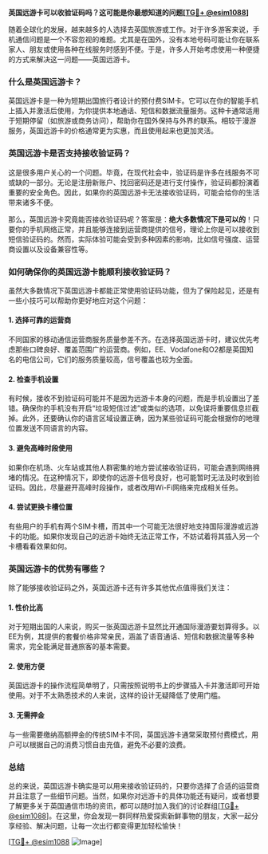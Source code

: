 **英国远游卡可以收验证码吗？这可能是你最想知道的问题[[TG💪+ @esim1088](https://t.me/s/esim1088)]**

随着全球化的发展，越来越多的人选择去英国旅游或工作。对于许多游客来说，手机通信问题是一个不容忽视的难题。尤其是在国外，没有本地号码可能让你在联系家人、朋友或使用各种在线服务时感到不便。于是，许多人开始考虑使用一种便捷的方式来解决这一问题——英国远游卡。

### 什么是英国远游卡？

英国远游卡是一种为短期出国旅行者设计的预付费SIM卡。它可以在你的智能手机上插入并激活后使用，为你提供本地通话、短信和数据流量服务。这种卡通常适用于短期停留（如旅游或商务访问），帮助你在国外保持与外界的联系。相较于漫游服务，英国远游卡的价格通常更为实惠，而且使用起来也更加灵活。

### 英国远游卡是否支持接收验证码？

这是很多用户关心的一个问题。毕竟，在现代社会中，验证码是许多在线服务不可或缺的一部分。无论是注册新账户、找回密码还是进行支付操作，验证码都扮演着重要的安全角色。因此，如果你的英国远游卡无法接收验证码，可能会给你的生活带来诸多不便。

那么，英国远游卡究竟能否接收验证码呢？答案是：**绝大多数情况下是可以的**！只要你的手机网络正常，并且能够连接到运营商提供的信号，理论上你是可以接收到短信验证码的。然而，实际体验可能会受到多种因素的影响，比如信号强度、运营商设置以及设备兼容性等。

### 如何确保你的英国远游卡能顺利接收验证码？

虽然大多数情况下英国远游卡都能正常使用验证码功能，但为了保险起见，还是有一些小技巧可以帮助你更好地应对这个问题：

#### 1. **选择可靠的运营商**
   不同国家的移动通信运营商服务质量参差不齐。在选择英国远游卡时，建议优先考虑那些口碑良好、覆盖范围广的运营商。例如，EE、Vodafone和O2都是英国知名的电信公司，它们的服务质量较高，信号覆盖也较为全面。

#### 2. **检查手机设置**
   有时候，接收不到验证码可能并不是因为远游卡本身的问题，而是手机设置出了差错。确保你的手机没有开启“垃圾短信过滤”或类似的选项，以免误将重要信息拦截掉。此外，还要确认你的语言区域设置正确，因为某些验证码可能会根据你的地理位置发送不同语言的内容。

#### 3. **避免高峰时段使用**
   如果你在机场、火车站或其他人群密集的地方尝试接收验证码，可能会遇到网络拥堵的情况。在这种情况下，即使你的远游卡信号良好，也可能暂时无法及时收到验证码。因此，尽量避开高峰时段操作，或者改用Wi-Fi网络来完成相关任务。

#### 4. **尝试更换卡槽位置**
   有些用户的手机有两个SIM卡槽，而其中一个可能无法很好地支持国际漫游或远游卡的功能。如果你发现自己的远游卡始终无法正常工作，不妨试着将其插入另一个卡槽看看效果如何。

### 英国远游卡的优势有哪些？

除了能够接收验证码之外，英国远游卡还有许多其他优点值得我们关注：

#### 1. **性价比高**
   对于短期出国的人来说，购买一张英国远游卡显然比开通国际漫游要划算得多。以EE为例，其提供的套餐价格非常亲民，涵盖了语音通话、短信和数据流量等多种需求，完全能满足普通旅客的基本需要。

#### 2. **使用方便**
   英国远游卡的操作流程简单明了，只需按照说明书上的步骤插入卡并激活即可开始使用。对于不太熟悉技术的人来说，这样的设计无疑降低了使用门槛。

#### 3. **无需押金**
   与一些需要缴纳高额押金的传统SIM卡不同，英国远游卡通常采取预付费模式，用户可以根据自己的消费习惯自由充值，避免不必要的浪费。

### 总结

总的来说，英国远游卡确实是可以用来接收验证码的，只要你选择了合适的运营商并且注意了一些细节问题。当然，如果你对远游卡的具体功能还有疑问，或者想要了解更多关于英国通信市场的资讯，都可以随时加入我们的讨论群组[[TG💪+ @esim1088](https://t.me/s/esim1088)]。在这里，你会发现一群同样热爱探索新鲜事物的朋友，大家一起分享经验、解决问题，让每一次出行都变得更加轻松愉快！

[[TG💪+ @esim1088](https://t.me/s/esim1088) ![Image](https://i.postimg.cc/4NQfJmqS/Snipaste-2025-05-13-00-14-12.png)]